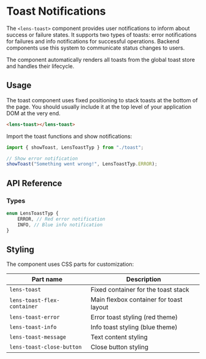 # Toast Notifications

The `<lens-toast>` component provides user notifications to inform about success or failure states. It supports two types of toasts: error notifications for failures and info notifications for successful operations. Backend components use this system to communicate status changes to users.

The component automatically renders all toasts from the global toast store and handles their lifecycle.

## Usage

The toast component uses fixed positioning to stack toasts at the bottom of the page. You should usually include it at the top level of your application DOM at the very end.

```html
<lens-toast></lens-toast>
```

Import the toast functions and show notifications:

```javascript
import { showToast, LensToastTyp } from "./toast";

// Show error notification
showToast("Something went wrong!", LensToastTyp.ERROR);
```

## API Reference

### Types

```typescript
enum LensToastTyp {
    ERROR, // Red error notification
    INFO, // Blue info notification
}
```

## Styling

The component uses CSS parts for customization:

| Part name                   | Description                             |
| --------------------------- | --------------------------------------- |
| `lens-toast`                | Fixed container for the toast stack     |
| `lens-toast-flex-container` | Main flexbox container for toast layout |
| `lens-toast-error`          | Error toast styling (red theme)         |
| `lens-toast-info`           | Info toast styling (blue theme)         |
| `lens-toast-message`        | Text content styling                    |
| `lens-toast-close-button`   | Close button styling                    |

